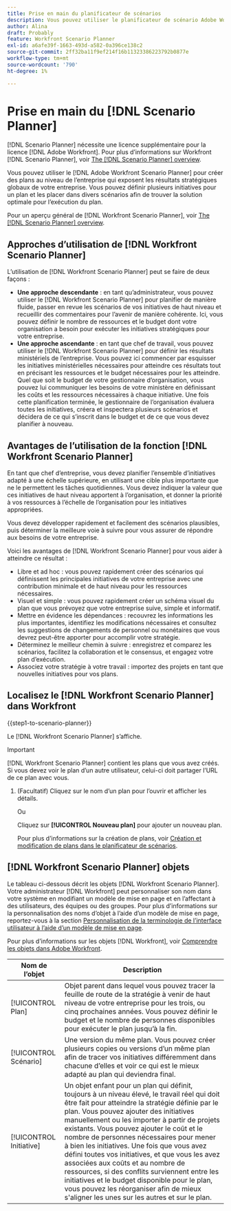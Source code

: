 ```yaml
---
title: Prise en main du planificateur de scénarios
description: Vous pouvez utiliser le planificateur de scénario Adobe Workfront pour créer des plans au niveau de l’entreprise qui exposent les résultats stratégiques globaux de votre entreprise. Vous pouvez définir plusieurs initiatives pour un plan et les placer dans divers scénarios afin de trouver la solution optimale pour l’exécution du plan.
author: Alina
draft: Probably
feature: Workfront Scenario Planner
exl-id: a6afe39f-1663-493d-a582-0a396ce138c2
source-git-commit: 2ff32ba11f9ef214f16b11323386223792b0877e
workflow-type: tm+mt
source-wordcount: '790'
ht-degree: 1%

---
```


# Prise en main du [!DNL Scenario Planner]

[!DNL Scenario Planner] nécessite une licence supplémentaire pour la licence [!DNL Adobe Workfront]. Pour plus d’informations sur Workfront [!DNL Scenario Planner], voir [The [!DNL Scenario Planner] overview](../scenario-planner/scenario-planner-overview.md).

Vous pouvez utiliser le [!DNL Adobe Workfront Scenario Planner] pour créer des plans au niveau de l’entreprise qui exposent les résultats stratégiques globaux de votre entreprise. Vous pouvez définir plusieurs initiatives pour un plan et les placer dans divers scénarios afin de trouver la solution optimale pour l’exécution du plan.

Pour un aperçu général de [!DNL Workfront Scenario Planner], voir [The [!DNL Scenario Planner] overview](../scenario-planner/scenario-planner-overview.md).

## Approches d’utilisation de [!DNL Workfront Scenario Planner]

L’utilisation de [!DNL Workfront Scenario Planner] peut se faire de deux façons :

* **Une approche descendante** : en tant qu’administrateur, vous pouvez utiliser le [!DNL Workfront Scenario Planner] pour planifier de manière fluide, passer en revue les scénarios de vos initiatives de haut niveau et recueillir des commentaires pour l’avenir de manière cohérente. Ici, vous pouvez définir le nombre de ressources et le budget dont votre organisation a besoin pour exécuter les initiatives stratégiques pour votre entreprise.
* **Une approche ascendante** : en tant que chef de travail, vous pouvez utiliser le [!DNL Workfront Scenario Planner] pour définir les résultats ministériels de l’entreprise. Vous pouvez ici commencer par esquisser les initiatives ministérielles nécessaires pour atteindre ces résultats tout en précisant les ressources et le budget nécessaires pour les atteindre. Quel que soit le budget de votre gestionnaire d’organisation, vous pouvez lui communiquer les besoins de votre ministère en définissant les coûts et les ressources nécessaires à chaque initiative. Une fois cette planification terminée, le gestionnaire de l’organisation évaluera toutes les initiatives, créera et inspectera plusieurs scénarios et décidera de ce qui s’inscrit dans le budget et de ce que vous devez planifier à nouveau.

## Avantages de l’utilisation de la fonction [!DNL Workfront Scenario Planner]

En tant que chef d’entreprise, vous devez planifier l’ensemble d’initiatives adapté à une échelle supérieure, en utilisant une cible plus importante que ne le permettent les tâches quotidiennes. Vous devez indiquer la valeur que ces initiatives de haut niveau apportent à l’organisation, et donner la priorité à vos ressources à l’échelle de l’organisation pour les initiatives appropriées.

Vous devez développer rapidement et facilement des scénarios plausibles, puis déterminer la meilleure voie à suivre pour vous assurer de répondre aux besoins de votre entreprise.

Voici les avantages de [!DNL Workfront Scenario Planner] pour vous aider à atteindre ce résultat :

* Libre et ad hoc : vous pouvez rapidement créer des scénarios qui définissent les principales initiatives de votre entreprise avec une contribution minimale et de haut niveau pour les ressources nécessaires.
* Visuel et simple : vous pouvez rapidement créer un schéma visuel du plan que vous prévoyez que votre entreprise suive, simple et informatif.
* Mettre en évidence les dépendances : recouvrez les informations les plus importantes, identifiez les modifications nécessaires et consultez les suggestions de changements de personnel ou monétaires que vous devrez peut-être apporter pour accomplir votre stratégie.
* Déterminez le meilleur chemin à suivre : enregistrez et comparez les scénarios, facilitez la collaboration et le consensus, et engagez votre plan d’exécution.
* Associez votre stratégie à votre travail : importez des projets en tant que nouvelles initiatives pour vos plans.

## Localisez le [!DNL Workfront Scenario Planner] dans Workfront

{{step1-to-scenario-planner}}

<!--drafted for Shell: or click the **Main Menu** <insert icon> in the upper-left corner, if it's available.-->

Le [!DNL Workfront Scenario Planner] s’affiche.

>[!IMPORTANT]
>
>[!DNL Workfront Scenario Planner] contient les plans que vous avez créés. Si vous devez voir le plan d’un autre utilisateur, celui-ci doit partager l’URL de ce plan avec vous.

1. (Facultatif) Cliquez sur le nom d’un plan pour l’ouvrir et afficher les détails.

   Ou

   Cliquez sur **[!UICONTROL Nouveau plan]** pour ajouter un nouveau plan.

   Pour plus d’informations sur la création de plans, voir [Création et modification de plans dans le planificateur de scénarios](../scenario-planner/create-and-edit-plans.md).

## [!DNL Workfront Scenario Planner] objets

Le tableau ci-dessous décrit les objets [!DNL Workfront Scenario Planner]. Votre administrateur [!DNL Workfront] peut personnaliser son nom dans votre système en modifiant un modèle de mise en page et en l’affectant à des utilisateurs, des équipes ou des groupes. Pour plus d’informations sur la personnalisation des noms d’objet à l’aide d’un modèle de mise en page, reportez-vous à la section [Personnalisation de la terminologie de l’interface utilisateur à l’aide d’un modèle de mise en page](../administration-and-setup/customize-workfront/use-layout-templates/customize-terminology.md).

Pour plus d’informations sur les objets [!DNL Workfront], voir [Comprendre les objets dans Adobe Workfront](../workfront-basics/navigate-workfront/workfront-navigation/understand-objects.md).

| Nom de l’objet | Description |
|---|---|
| [!UICONTROL Plan] | Objet parent dans lequel vous pouvez tracer la feuille de route de la stratégie à venir de haut niveau de votre entreprise pour les trois, ou cinq prochaines années. Vous pouvez définir le budget et le nombre de personnes disponibles pour exécuter le plan jusqu’à la fin. |
| [!UICONTROL Scénario] | Une version du même plan. Vous pouvez créer plusieurs copies ou versions d’un même plan afin de tracer vos initiatives différemment dans chacune d’elles et voir ce qui est le mieux adapté au plan qui deviendra final. |
| [!UICONTROL Initiative] | Un objet enfant pour un plan qui définit, toujours à un niveau élevé, le travail réel qui doit être fait pour atteindre la stratégie définie par le plan. Vous pouvez ajouter des initiatives manuellement ou les importer à partir de projets existants. Vous pouvez ajouter le coût et le nombre de personnes nécessaires pour mener à bien les initiatives. Une fois que vous avez défini toutes vos initiatives, et que vous les avez associées aux coûts et au nombre de ressources, si des conflits surviennent entre les initiatives et le budget disponible pour le plan, vous pouvez les réorganiser afin de mieux s&#39;aligner les unes sur les autres et sur le plan. |
